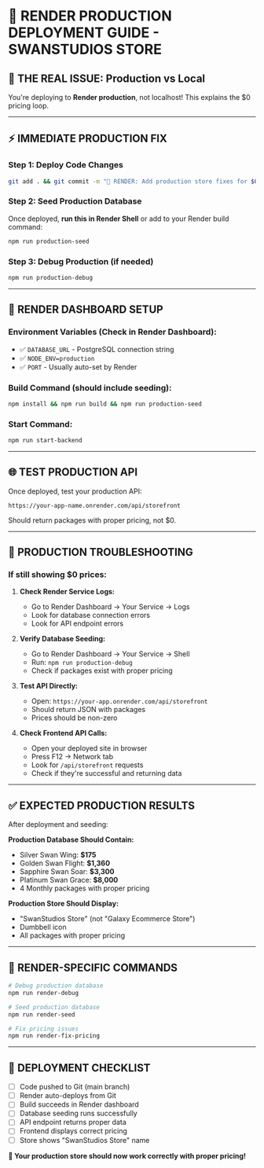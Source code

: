 # 🚀 RENDER PRODUCTION DEPLOYMENT GUIDE - SWANSTUDIOS STORE

## 🎯 **THE REAL ISSUE: Production vs Local**

You're deploying to **Render production**, not localhost! This explains the $0 pricing loop.

---

## ⚡ **IMMEDIATE PRODUCTION FIX**

### **Step 1: Deploy Code Changes**
```bash
git add . && git commit -m "🚀 RENDER: Add production store fixes for $0 pricing issue" && git push origin main
```

### **Step 2: Seed Production Database**
Once deployed, **run this in Render Shell** or add to your Render build command:
```bash
npm run production-seed
```

### **Step 3: Debug Production (if needed)**
```bash
npm run production-debug
```

---

## 🔧 **RENDER DASHBOARD SETUP**

### **Environment Variables** (Check in Render Dashboard):
- ✅ `DATABASE_URL` - PostgreSQL connection string
- ✅ `NODE_ENV=production`  
- ✅ `PORT` - Usually auto-set by Render

### **Build Command** (should include seeding):
```bash
npm install && npm run build && npm run production-seed
```

### **Start Command**:
```bash
npm run start-backend
```

---

## 🌐 **TEST PRODUCTION API**

Once deployed, test your production API:
```
https://your-app-name.onrender.com/api/storefront
```

Should return packages with proper pricing, not $0.

---

## 🎯 **PRODUCTION TROUBLESHOOTING**

### **If still showing $0 prices:**

1. **Check Render Service Logs:**
   - Go to Render Dashboard → Your Service → Logs
   - Look for database connection errors
   - Look for API endpoint errors

2. **Verify Database Seeding:**
   - Go to Render Dashboard → Your Service → Shell
   - Run: `npm run production-debug`
   - Check if packages exist with proper pricing

3. **Test API Directly:**
   - Open: `https://your-app.onrender.com/api/storefront`
   - Should return JSON with packages
   - Prices should be non-zero

4. **Check Frontend API Calls:**
   - Open your deployed site in browser
   - Press F12 → Network tab
   - Look for `/api/storefront` requests
   - Check if they're successful and returning data

---

## ✅ **EXPECTED PRODUCTION RESULTS**

After deployment and seeding:

**Production Database Should Contain:**
- Silver Swan Wing: **$175**
- Golden Swan Flight: **$1,360**
- Sapphire Swan Soar: **$3,300**
- Platinum Swan Grace: **$8,000**
- 4 Monthly packages with proper pricing

**Production Store Should Display:**
- "SwanStudios Store" (not "Galaxy Ecommerce Store")
- Dumbbell icon
- All packages with proper pricing

---

## 🚨 **RENDER-SPECIFIC COMMANDS**

```bash
# Debug production database
npm run render-debug

# Seed production database  
npm run render-seed

# Fix pricing issues
npm run render-fix-pricing
```

---

## 🎯 **DEPLOYMENT CHECKLIST**

- [ ] Code pushed to Git (main branch)
- [ ] Render auto-deploys from Git
- [ ] Build succeeds in Render dashboard
- [ ] Database seeding runs successfully
- [ ] API endpoint returns proper data
- [ ] Frontend displays correct pricing
- [ ] Store shows "SwanStudios Store" name

**🚀 Your production store should now work correctly with proper pricing!**
